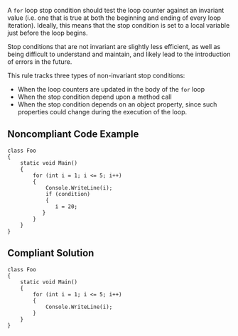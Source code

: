 
A `for` loop stop condition should test the loop counter against an invariant value (i.e. one that is true at both the beginning and ending of every loop iteration). Ideally, this means that the stop condition is set to a local variable just before the loop begins.

Stop conditions that are not invariant are slightly less efficient, as well as being difficult to understand and maintain, and likely lead to the introduction of errors in the future.

This rule tracks three types of non-invariant stop conditions:

- When the loop counters are updated in the body of the `for` loop
- When the stop condition depend upon a method call
- When the stop condition depends on an object property, since such properties could change during the execution of the loop.


## Noncompliant Code Example


    class Foo
    {
        static void Main()
        {
            for (int i = 1; i <= 5; i++)
            {
                Console.WriteLine(i);
                if (condition)
                {
                   i = 20;
               }
            }
        }
    }


## Compliant Solution


    class Foo
    {
        static void Main()
        {
            for (int i = 1; i <= 5; i++)
            {
                Console.WriteLine(i);
            }
        }
    }

